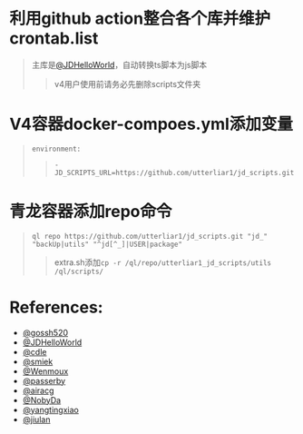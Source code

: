 # 利用github action整合各个库并维护crontab.list
> 主库是[@JDHelloWorld](https://github.com/JDHelloWorld/jd_scripts.git)，自动转换ts脚本为js脚本   
>> v4用户使用前请务必先删除scripts文件夹
# V4容器docker-compoes.yml添加变量
> `environment:`  
>> `- JD_SCRIPTS_URL=https://github.com/utterliar1/jd_scripts.git`  
# 青龙容器添加repo命令
> `ql repo https://github.com/utterliar1/jd_scripts.git "jd_" "backUp|utils" "^jd[^_]|USER|package"`  
>>  extra.sh添加`cp -r /ql/repo/utterliar1_jd_scripts/utils /ql/scripts/`
# References:
- [@gossh520](https://github.com/gossh520/jd-v4.git)
- [@JDHelloWorld](https://github.com/JDHelloWorld/jd_scripts.git)
- [@cdle](https://github.com/cdle/jd_study.git)
- [@smiek](https://github.com/smiek2221/scripts)
- [@Wenmoux](https://github.com/Wenmoux/scripts.git)
- [@passerby](https://github.com/passerby-b/JDDJ.git)
- [@airacg](https://github.com/airacg/jd_task.git)
- [@NobyDa](https://github.com/NobyDa/Script.git)
- [@yangtingxiao](https://github.com/yangtingxiao/QuantumultX.git)
- [@jiulan](https://github.com/jiulan/platypus.git)
